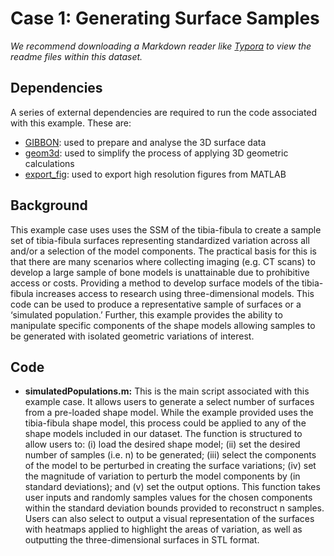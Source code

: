 # Case 1: Generating Surface Samples

*We recommend downloading a Markdown reader like [Typora](https://typora.io/) to view the readme files within this dataset.*

## Dependencies

A series of external dependencies are required to run the code associated with this example. These are: 

- [GIBBON](https://www.gibboncode.org/): used to prepare and analyse the 3D surface data
- [geom3d](https://au.mathworks.com/matlabcentral/fileexchange/24484-geom3d): used to simplify the process of applying 3D geometric calculations
- [export_fig](https://au.mathworks.com/matlabcentral/fileexchange/23629-export_fig): used to export high resolution figures from MATLAB

## Background

This example case uses uses the SSM of the tibia-fibula to create a sample set of tibia-fibula surfaces representing standardized variation across all and/or a selection of the model components. The practical basis for this is that there are many scenarios where collecting imaging (e.g. CT scans) to develop a large sample of bone models is unattainable due to prohibitive access or costs. Providing a method to develop surface models of the tibia-fibula increases access to research using three-dimensional models. This code can be used to produce a representative sample of surfaces or a ‘simulated population.’ Further, this example provides the ability to manipulate specific components of the shape models allowing samples to be generated with isolated geometric variations of interest.

## Code

- **simulatedPopulations.m:** This is the main script associated with this example case. It allows users to generate a select number of surfaces from a pre-loaded shape model. While the example provided uses the tibia-fibula shape model, this process could be applied to any of the shape models included in our dataset. The function is structured to allow users to: (i) load the desired shape model; (ii) set the desired number of samples (i.e. n) to be generated; (iii) select the components of the model to be perturbed in creating the surface variations; (iv) set the magnitude of variation to perturb the model components by (in standard deviations); and (v) set the output options. This function takes user inputs and randomly samples values for the chosen components within the standard deviation bounds provided to reconstruct n samples. Users can also select to output a visual representation of the surfaces with heatmaps applied to highlight the areas of variation, as well as outputting the three-dimensional surfaces in STL format. 

